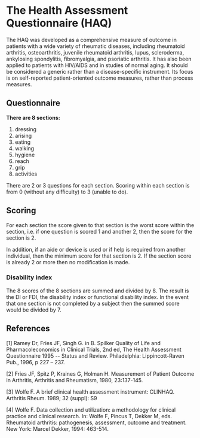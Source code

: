 # The Health Assessment Questionnaire (HAQ)

The HAQ was developed as a comprehensive measure of outcome in patients with a wide variety of rheumatic diseases, including rheumatoid arthritis, osteoarthritis, juvenile rheumatoid arthritis, lupus, scleroderma, ankylosing spondylitis, fibromyalgia, and psoriatic arthritis. It has also been applied to patients with HIV/AIDS and in studies of normal aging. It should be considered a generic rather than a disease-specific instrument. Its focus is on self-reported patient-oriented outcome measures, rather than process measures. 

## Questionnaire

**There are 8 sections:**

1. dressing
2. arising
3. eating
4. walking
5. hygiene
6. reach
7. grip
8. activities

There are 2 or 3 questions for each section. Scoring within each section is from 0 (without any difficulty) to 3 (unable to do). 

## Scoring

For each section the score given to that section is the worst score within the section, i.e. if one question is scored 1 and another 2, then the score for the section is 2. 

In addition, if an aide or device is used or if help is required from another individual, then the minimum score for that section is 2. If the section score is already 2 or more then no modification is made. 

### Disability index

The 8 scores of the 8 sections are summed and divided by 8. The result is the DI or FDI, the disability index or functional disability index. In the event that one section is not completed by a subject then the summed score would be divided by 7.

## References

[1] Ramey Dr, Fries JF, Singh G. in B. Spilker Quality of Life and Pharmacoleconomics in Clinical Trials, 2nd ed, The Health Assessment Questionnaire 1995 -- Status and Review. Philadelphia: Lippincott-Raven Pub., 1996,
p 227 – 237.

[2] Fries JF, Spitz P, Kraines G, Holman H. Measurement of Patient Outcome in Arthritis, Arthritis and Rheumatism, 1980, 23:137-145.

[3] Wolfe F. A brief clinical health assessment instrument: CLINHAQ. Arthritis Rheum. 1989; 32 (suppl): S9

[4] Wolfe F. Data collection and utilization: a methodology for clinical practice and clinical research. In: Wolfe F, Pincus T, Dekker M, eds. Rheumatoid arthritis: pathogenesis, assessment, outcome and treatment. New York: Marcel Dekker, 1994: 463-514. 